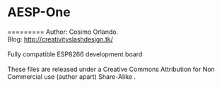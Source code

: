 # AESP-One
=========
Author: Cosimo Orlando.<br>
Blog: http://creativityslashdesign.tk/<br>
<br>
Fully compatible ESP8266 development board</br>
</br>
These files are released under a Creative Commons Attribution for Non Commercial use (author apart) Share-Alike <CC BY-NC-SA>. 
